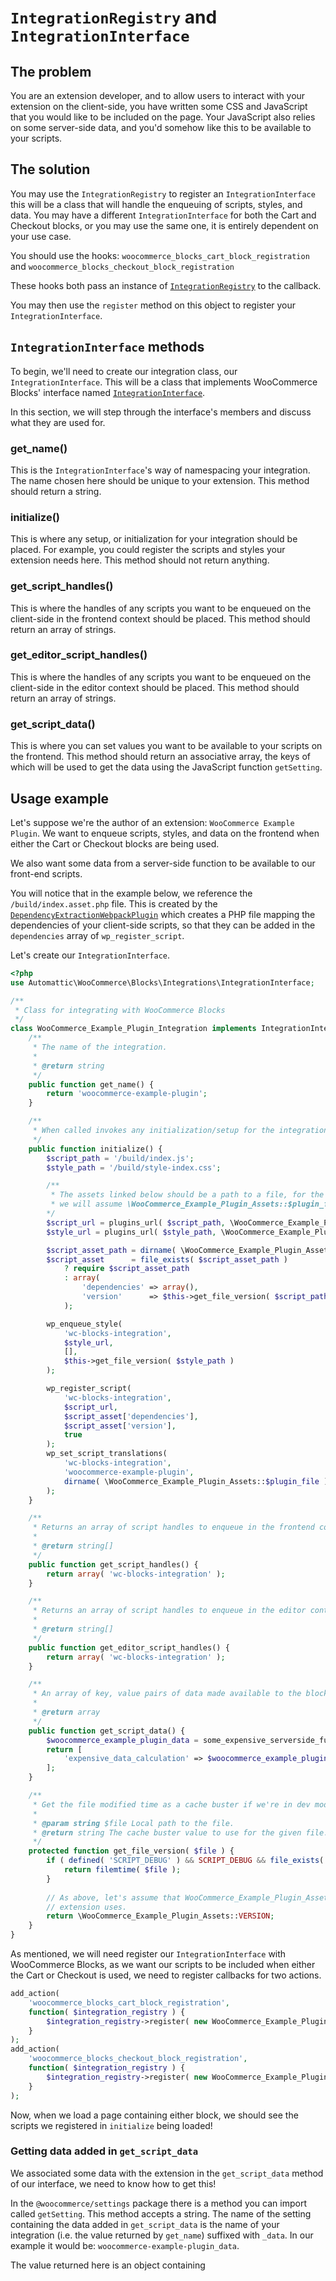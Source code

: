 # `IntegrationRegistry` and `IntegrationInterface`

## The problem
You are an extension developer, and to allow users to interact with your extension on the client-side, you have written
some CSS and JavaScript that you would like to be included on the page. Your JavaScript also relies on some server-side
data, and you'd somehow like this to be available to your scripts.

## The solution
You may use the `IntegrationRegistry` to register an `IntegrationInterface` this will be a class that will handle the
enqueuing of scripts, styles, and data. You may have a different `IntegrationInterface` for both the Cart and Checkout
blocks, or you may use the same one, it is entirely dependent on your use case.

You should use the hooks: `woocommerce_blocks_cart_block_registration` and `woocommerce_blocks_checkout_block_registration`

These hooks both pass an instance of [`IntegrationRegistry`](https://github.com/woocommerce/woocommerce-gutenberg-products-block/blob/trunk/src/Integrations/IntegrationRegistry.php) to the callback.

You may then use the `register` method on this object to register your `IntegrationInterface`.


## `IntegrationInterface` methods
To begin, we'll need to create our integration class, our `IntegrationInterface`. This will be a class that implements
WooCommerce Blocks' interface named [`IntegrationInterface`](https://github.com/woocommerce/woocommerce-gutenberg-products-block/blob/trunk/src/Integrations/IntegrationInterface.php).

In this section, we will step through the interface's members and discuss what they are used for.

### get_name()
This is the `IntegrationInterface`'s way of namespacing your integration. The name chosen here should be unique to your 
extension. This method should return a string.

### initialize()
This is where any setup, or initialization for your integration should be placed. For example, you could register the
scripts and styles your extension needs here. This method should not return anything.

### get_script_handles()
This is where the handles of any scripts you want to be enqueued on the client-side in the frontend context should be
placed. This method should return an array of strings.

### get_editor_script_handles()
This is where the handles of any scripts you want to be enqueued on the client-side in the editor context should be
placed. This method should return an array of strings.

### get_script_data()
This is where you can set values you want to be available to your scripts on the frontend. This method should return an
associative array, the keys of which will be used to get the data using the JavaScript function `getSetting`.  

## Usage example
Let's suppose we're the author of an extension: `WooCommerce Example Plugin`. We want to enqueue scripts, styles,
and data on the frontend when either the Cart or Checkout blocks are being used.

We also want some data from a server-side function to be available to our front-end scripts.

You will notice that in the example below, we reference the `/build/index.asset.php` file. This is created by the [`DependencyExtractionWebpackPlugin`](https://www.npmjs.com/package/@wordpress/dependency-extraction-webpack-plugin)
which creates a PHP file mapping the dependencies of your client-side scripts, so that they can be added in the
`dependencies` array of `wp_register_script`. 

Let's create our `IntegrationInterface`.

```php
<?php
use Automattic\WooCommerce\Blocks\Integrations\IntegrationInterface;

/**
 * Class for integrating with WooCommerce Blocks
 */
class WooCommerce_Example_Plugin_Integration implements IntegrationInterface {
	/**
	 * The name of the integration.
	 *
	 * @return string
	 */
	public function get_name() {
		return 'woocommerce-example-plugin';
	}

	/**
	 * When called invokes any initialization/setup for the integration.
	 */
	public function initialize() {
		$script_path = '/build/index.js';
		$style_path = '/build/style-index.css';

        /**
         * The assets linked below should be a path to a file, for the sake of brevity
         * we will assume \WooCommerce_Example_Plugin_Assets::$plugin_file is a valid file path
        */
		$script_url = plugins_url( $script_path, \WooCommerce_Example_Plugin_Assets::$plugin_file );
		$style_url = plugins_url( $style_path, \WooCommerce_Example_Plugin_Assets::$plugin_file );

		$script_asset_path = dirname( \WooCommerce_Example_Plugin_Assets::$plugin_file ) . '/build/index.asset.php';
		$script_asset      = file_exists( $script_asset_path )
			? require $script_asset_path
			: array(
				'dependencies' => array(),
				'version'      => $this->get_file_version( $script_path ),
			);

		wp_enqueue_style(
			'wc-blocks-integration',
			$style_url,
			[],
			$this->get_file_version( $style_path )
		);

		wp_register_script(
			'wc-blocks-integration',
			$script_url,
			$script_asset['dependencies'],
			$script_asset['version'],
			true
		);
		wp_set_script_translations(
			'wc-blocks-integration',
			'woocommerce-example-plugin',
			dirname( \WooCommerce_Example_Plugin_Assets::$plugin_file ) . '/languages'
		);
	}

	/**
	 * Returns an array of script handles to enqueue in the frontend context.
	 *
	 * @return string[]
	 */
	public function get_script_handles() {
		return array( 'wc-blocks-integration' );
	}

	/**
	 * Returns an array of script handles to enqueue in the editor context.
	 *
	 * @return string[]
	 */
	public function get_editor_script_handles() {
		return array( 'wc-blocks-integration' );
	}

	/**
	 * An array of key, value pairs of data made available to the block on the client side.
	 *
	 * @return array
	 */
	public function get_script_data() {
	    $woocommerce_example_plugin_data = some_expensive_serverside_function();
	    return [
	        'expensive_data_calculation' => $woocommerce_example_plugin_data
        ];
	}

	/**
	 * Get the file modified time as a cache buster if we're in dev mode.
	 *
	 * @param string $file Local path to the file.
	 * @return string The cache buster value to use for the given file.
	 */
	protected function get_file_version( $file ) {
		if ( defined( 'SCRIPT_DEBUG' ) && SCRIPT_DEBUG && file_exists( $file ) ) {
			return filemtime( $file );
		}
		
		// As above, let's assume that WooCommerce_Example_Plugin_Assets::VERSION resolves to some versioning number our
		// extension uses.
		return \WooCommerce_Example_Plugin_Assets::VERSION;
	}
}
```

As mentioned, we will need register our `IntegrationInterface` with WooCommerce Blocks, as we want our scripts
to be included when either the Cart or Checkout is used, we need to register callbacks for two actions.

```php
add_action(
    'woocommerce_blocks_cart_block_registration',
    function( $integration_registry ) {
        $integration_registry->register( new WooCommerce_Example_Plugin_Integration() );
    }
);
add_action(
    'woocommerce_blocks_checkout_block_registration',
    function( $integration_registry ) {
        $integration_registry->register( new WooCommerce_Example_Plugin_Integration() );
    }
);
```

Now, when we load a page containing either block, we should see the scripts we registered in `initialize` being loaded!

### Getting data added in `get_script_data`
We associated some data with the extension in the `get_script_data` method of our interface, we need to know how to get
this!

In the `@woocommerce/settings` package there is a method you can import called `getSetting`. This method accepts a
string. The name of the setting containing the data added in `get_script_data` is the name of your integration
(i.e. the value returned by `get_name`) suffixed with `_data`. In our example it would be: `woocommerce-example-plugin_data`.

The value returned here is an object containing 
 
